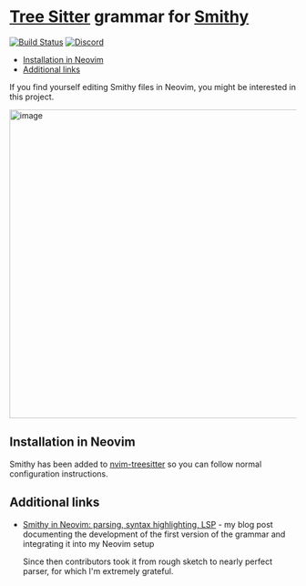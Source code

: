 # [Tree Sitter](https://tree-sitter.github.io/tree-sitter/) grammar for [Smithy](https://awslabs.github.io/smithy/index.html)


[![Build Status](https://github.com/indoorvivants/tree-sitter-smithy/workflows/CI/badge.svg)](https://github.com/indoorvivants/tree-sitter-smithy/workflows/CI/badge.svg)
[![Discord](https://img.shields.io/discord/1063097320771698699?logo=discord)](https://discord.gg/w7nTvsVJhm)

<!--toc:start-->
- [Installation in Neovim](#installation-in-neovim)
- [Additional links](#additional-links)
<!--toc:end-->

If you find yourself editing Smithy files in Neovim, you might be interested in this project.

<img width="542" alt="image" src="https://user-images.githubusercontent.com/1052965/215846807-17218c3c-4ba3-4a85-86fa-f97f48952bd1.png">

## Installation in Neovim

Smithy has been added to [nvim-treesitter](https://github.com/nvim-treesitter/nvim-treesitter) so you can follow normal configuration instructions.

## Additional links

- [Smithy in Neovim: parsing, syntax highlighting, LSP](https://blog.indoorvivants.com/2022-05-12-smithy-neovim) - my blog post documenting the development 
    of the first version of the grammar and integrating it into my Neovim setup

  Since then contributors took it from rough sketch to nearly perfect parser, for which I'm extremely grateful.
